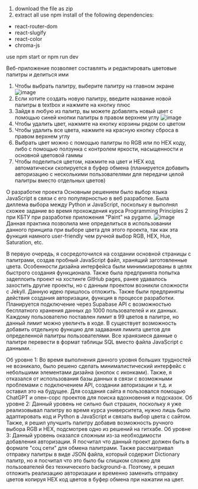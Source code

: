 1. download the file as zip
2. extract all
use npm install of the following dependencies:
* react-router-dom
* react-slugify
* react-color
* chroma-js

use npm start or npm run dev

Веб-приложение позволяет составлять и редактировать цветовые палитры и делиться ими
1. Чтобы выбрать палитру, выберите палитру на главном экране
![image](https://github.com/RedStarich/nfactorial2/assets/66207321/d481d8dc-58f2-496c-9857-28edf2b938a3)
2. Если хотите создать новую палитру, введите название новой палитры в textbox и нажмите на кнопку плюс
3. Зайдя в любую из палитр, вы можете добавлять новый цвет с помощью синей кнопки палитры в правом верхнем углу
![image](https://github.com/RedStarich/nfactorial2/assets/66207321/4d2798cc-b837-465e-be23-90c041a246ee)
4. Чтобы удалить цвет, нажмите на кнопку корзины рядом со цветом
5. Чтобы удалить все цвета, нажмите на красную кнопку сброса в правом верхнем углу
6. Выбрать цвет можно с помощью палитры по RGB или по HEX коду, либо с помощью ползунка с контролем яркости, насыщенности и основной цветовой гаммы
7. Чтобы поделиться цветом, нажмите на цвет и HEX код автоматически скопируется в буфер обмена (планируется добавить авторизацию с несколькими пользователями для передачи целой палитры вместо отдельных цветов)


О разработке проекта
Основным решением было выбор языка JavaScript в связи с его популярностью в веб разработке. Была диллема выбора между Python и JavaScript, поскольку я выполнял схожее задание во время прохождения курса Programming Principles 2 при КБТУ при разработке приложения "Paint" на pygame.
![image](https://github.com/RedStarich/nfactorial2/assets/66207321/f13d00c3-ae32-4f0c-8bc4-d059837c81c5)
Данная практика позволила мне определиться в использовании данного принципа при выборе цвета для этого проекта, так как эта функция намного user-friendly чем ручной выбор RGB, HEX, Hue, Saturation, etc.

В первую очередь, я сосредоточился на создании основной страницы с палитрами, создав пробный JavaScript файл, хранящий заготовленные цвета. Особенности дизайна интерфейса были минимизированы в целях быстрого создания функционала.
Также была предпринята попытка задеплоить проект на хостинге GitHub pages, ранее удавалось захостить другие проекты, но с данным проектом возникли сложности с Jekyll. Данную идею пришлось отложить.
Также были предприняты действия создания авторизации, функция в процессе разработки. Планируется подключение через Supabase API с возможностью бесплатного хранения данных до 1000 пользователей и их данных. Каждому пользователю поставлен лимит в 99 цветов в палитре, но данный лимит можно увеличть в коде. В существует возможность добавить отдельную функцию для задавания лимита цветов для определенной палитры пользователями. Все хранязиеся данные о палитре перевести в формат таблицы SQL вместо файла JavaScript с данными.

Об уровне 1:
Во время выполнения данного уровня больших трудностей не возникало, было решено сделать минималистический интерфейс с небольшими элементами дизайна (кнопок с иконками). Также, я отказался от использования базы данных в связи с возможными проблемами с подключением API, создании авторизации и т.д. и оставил это на будущее. Для создания сайта я пользовался помощью ChatGPT и опен-сорс проектов для поиска вдохновения и подсказок.
Об уровне 2:
Данный уровень не сильно был страшен, поскольку я уже реализовывал палитру во время курса университета, нужно лишь было адаптировать код и Python в JavaScript и связать выбор цвета с сайтом. Также, я решил улучшить палитру добавив возможность ручного выбора RGB и HEX, подсмотрев одно из решений на гитхабе.
Об уровне 3:
Данный уровень оказался сложным из-за необходимости добавления авторизации. Я посчитал что данный проект должен быть в формате "соц сети" для обмена палитрами. Также рассматривал отправку палитры в виде JSON файла, который содержит Dictionary палитр, но я посчитал что это было бы слишком сложно для пользователей без технического background-а. Поэтому, я решил отложить реализацию авторизации и временно заменить отправку цветов копируя HEX код цветов в буфер обмена при нажатии на цвет.
